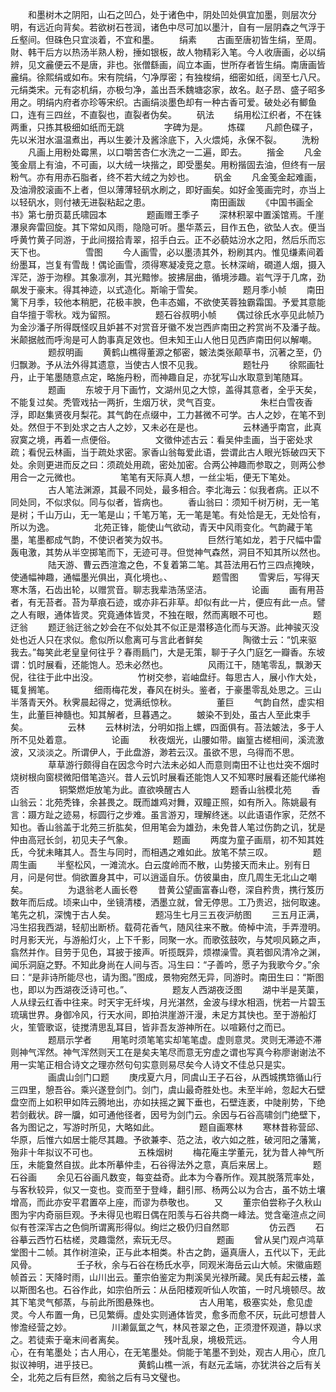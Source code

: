 <!-- { "loadSidebar": true } -->
　　和墨树木之阴阳，山石之凹凸，处于诸色中，阴处凹处俱宜加墨，则层次分明，有远近向背矣。若欲树石苍润，诸色中尽可加以墨汁，自有一层阴森之气浮于丘壑间。但硃色只宜淡着，不宜和墨。
　　绢素
　　古画至唐初皆生绢，至周。財、韩干后方以热汤半熟人粉，捶如银板，故人物精彩入笔。今人收唐画，必以绢辨，见文麄便云不是唐，非也。张僧繇画，阎立本画，世所存者皆生绢。南唐画皆麄绢。徐熙绢或如布。宋有院绢，勺净厚密；有独梭绢，细密如纸，阔至七八尺。元绢类宋。元有宓机绢，亦极匀净，盖出吾禾魏塘宓家，故名。赵子昂、盛子昭多用之。明绢内府者亦珍等宋织。古画绢淡墨色却有一种古香可爱。破处必有鲫鱼口，连有三四丝，不直裂也，直裂者伪矣。
　　矾法
　　绢用松江织者，不在铢两重，只拣其极细如纸而无跳
　　
　　字碑为是。
　　炼碟
　　凡颜色碟子，先以米泔水温温煮出，再以生姜汁及酱涂底下，入火煨炖，永保不裂。
　　洗粉
　　凡画上用粉处霉黑，以口嚼苦杏仁水洗之一二遍，即去。
　　揩金
　　凡金笺金扇上有油，不可画，以大绒一块揩之，即受墨矣。用粉揩固去油，但终有一层粉气。亦有用赤石脂者，终不若大绒之为妙也。
　　矾金
　　凡金笺金起难画，及油滑胶滚画不上者，但以薄薄轻矾水刷之，即好画矣。如好金笺画完时，亦当上以轻矾水，则付裱无进裂粘起之患。
　　
　　
　　南田画跋
　　《中国书画全书》第七册页葛氏啸园本
　　
　　题画赠王季子
　　深林积翠中置溪馆焉。千崖瀑泉奔雷回旋。其下常如风雨，隐隐可听。墨华蒸云，目作五色，欲坠人衣。便当呼黄竹黄子同游，于此间掇拾青翠，招手白云。正不必藐姑汾水之阳，然后乐而忘天下也。
　　
　　雪图
　　今人画雪，必以墨渍其外，粉刷其内。惟见缣素间着纷墨耳，岂复有雪哉！偶论画雪，须得寒凝凌竞之意。长林深峭，礀道人烟，摄入浑茫，游于沕穆。其象凛冽，其光黯惨。披拂层曲，循境涉趣。岩气浮于几席，劲飙发于豪末。得其神迹，以式造化。斯喻于雪矣。
　　
　　题月季小帧
　　南田篱下月季，较他本稍肥，花极丰腴，色丰态媚，不欲使芙蓉独霸霜国。予爱其意能自华擅于零秋。戏为留照。
　　
　　题石谷叔明小帧
　　偶过徐氏水亭见此帧乃为金沙潘子所得既怪叹且妒甚不对赏音牙徽不发岂西庐南田之矜赏尚不及潘子哉。米颠据舷而呼洵是可人韵事真足效也。但未知王山人他日见西庐南田何以解嘲。
　　
　　题叔明画
　　黄鹤山樵得董源之郁密，皴法类张颠草书，沉著之至，仍归飘渺。予从法外得其遗意，当使古人恨不见我。
　　
　　题牡丹
　　徐熙画牡丹，止于笔墨随意点定，略施丹粉，而神趣自足，亦犹写山水取意到笔随耳。
　　
　　题画
　　东坡于月下画竹，文湖州见之大惊，盖得其意者，全乎天矣，不能复过矣。秃管戏拈一两折，生烟万状，灵气百变。
　　
　　朱栏白雪夜香浮，即赵集贤夜月梨花。其气韵在点缀中，工力甚微不可学。古人之妙，在笔不到处。然但于不到处求之古人之妙，又未必在是也。
　　
　　云林通乎南宫，此真寂寞之境，再着一点便俗。
　　
　　文徵仲述古云：看吴仲圭画，当于密处求疏；看倪云林画，当于疏处求密。家香山翁每爱此语，尝谓此古人眼光铄破四天下处。余则更进而反之曰：须疏处用疏，密处加密。合两公神趣而参取之，则两公参用合一之元微也。
　　
　　笔笔有天际真人想，一丝尘垢，便无下笔处。
　　
　　古人笔法渊源，其最不同处，最多相合。李北海云：似我者病。正以不同处同，不似求似。同与似者，皆病也。
　　香山翁曰：须知千树万树，无一笔是树；千山万山，无一笔是山；千笔万笔，无一笔是笔。有处恰是无，无处恰有，所以为逸。
　　
　　北苑正锋，能使山气欲动，青天中风雨变化。气韵藏于笔墨，笔墨都成气韵，不使识者笑为奴书。
　　
　　巨然行笔如龙，若于尺幅中雷轰电激，其势从半空掷笔而下，无迹可寻。但觉神气森然，洞目不知其所以然也。
　　
　　陆天游、曹云西渲澹之色，不复着第二笔。其苔法用石竹三四点掩映，使通幅神趣，通幅墨光俱出，真化境也。、
　　
　　题雪图
　　雪霁后，写得天寒木落，石齿出轮，以赠赏音。聊志我辈浩荡坚洁。
　　
　　论画
　　画有用苔者，有无苔者。苔为草痕石迹，或亦非石非草。却似有此一片，便应有此一点。譬之人有眼，通体皆灵。究竟通体皆灵，不独在眼，然而离眼不可也。
　　
　　题迂翁
　　题迂翁迂翁之妙会在不似处其不似正是潜移造化而与天游。此神骏灭没处也近人只在求似。愈似所以愈离可与言此者鲜矣
　　
　　陶徵士云：“饥来驱我去。”每笑此老皇皇何往乎？春雨扃门，大是无策，聊于子久门庭乞一瓣香。东坡谓：饥时展看，还能饱人。恐未必然也。
　　
　　风雨江干，随笔零乱，飘渺天倪，往往于此中出没。
　　
　　竹树交参，岩岫盘纡。每思古人，展小作大处，辄复搁笔。
　　
　　细雨梅花发，春风在树头。鉴者，于豪墨零乱处思之。三山半落青天外。秋霁晨起得之，觉满纸惊秋。
　　
　　董巨
　　气韵自然，虚实相生，此董巨神髓也。知其解者，旦暮遇之。
　　皴染不到处，虽古人至此束手矣。
　　
　　云林
　　云林树法，分明如指上螺，四面俱有。苔法皴法，多于人所不见处着意。
　　
　　论画
　　秋夜烟光，山腰如带。幽篁古槎相间，溪流激波，又淡淡之。所谓伊人，于此盘游，渺若云汉。虽欲不思，乌得而不思。
　　
　　草草游行颇得自在因念今时六法未必如人而意则南田不让也灶突不烟时烧树根向窗棂微阳借笔造兴。昔人云饥时展看还能饱人又不知寒时展看还能代绨袍否
　　
　　铜檠燃炬放笔为此。直欲唤醒古人
　　
　　题香山翁模北苑
　　香山翁云：北苑秃锋，余甚畏之。既而雄鸡对舞，双瞳正照，如有所入。陈姚最有言：蹑方趾之迹易，标圆行之步难。虽言游刃，理解终迷。以此语语作家，茫然不知也。香山翁盖于北苑三折肱矣，但用笔会为雄劲，未免昔人笔过伤韵之讥，犹是仲由高冠长剑，初见夫子气象。
　　
　　题画
　　两度为童子画扇，初不知其姓氏，今犹未睹其人。吾生与同时，而相遇之难如此。放笔不禁三叹。
　　
　　题周生画
　　半壑松风，一滩流水。白云度岭而不散，山势接天而未止。别有日月，问是何世。倘欲置身其中，可以逍遥自乐。仿彼巢由，庶几周生无北山之嘲矣。
　　
　　为退翁老人画长卷
　　昔黄公望画富春山卷，深自矜贵，携行笈历数年而后成。顷来山中，坐镜清楼，洒墨立就，曾无停思。工乃贵迟，拙何取速。笔先之机，深愧于古人矣。
　　
　　题冯生七月三五夜沪舫图
　　三五月正满，冯生招我西湖，轻舠出断桥。载荷花香气，随风往来不散。倚棹中流，手弄澄明。时月影天光，与游船灯火，上下千影，同聚一水。而歌弦鼓吹，与梵呗风籁之声，翕然并作。目劳于见色，耳披于接声。听揽既异，烦襟澡雪。真若御风清冷之渊，闻乐洞庭之野。不知此身尚在人间与否。冯生曰：“子善吟，愿子为我歌今夕。”余曰：“是非诗所能尽也，请为图。”图成，景物宛然无异，同游时。南田生曰：“斯图也，即以为西湖夜泛诗可也。”、
　　
　　题友人西湖夜泛图
　　湖中半是芙蕖，人从绿云红香中往来。时天宇无纤埃，月光湛然，金波与绿水相涵，恍若一片碧玉琉璃世界。身御冷风，行天水间，即拍洪崖游汗漫，未足方其快也。至于游船灯火，笙管歌讴，徒搅清思乱耳目，皆非吾友游神所在。以喧籁付之而已。
　　
　　题扇示学者
　　用笔时须笔笔实却笔笔虚。虚则意灵。灵则无滞迹不滞则神气浑然。神气浑然则天工在是矣夫笔尽而意无穷虚之谓也写真今称廖谢谢法不用一实笔正相合诗文之理亦然句句实意则易尽矣今人诗文不佳总只是实。
　　
　　画虞山剑门口题
　　庚戌夏六月，同虞山王子石谷，从西城携筇循山行三四里，憩吾谷。乘兴遂登剑门。剑门，虞山最奇胜处也。未至半岭，忽起大石壁盘空而上如积甲如阵云腾地出，亦如扶摇之翼下垂也，石壁连袤，中陡削势，下绝若剑截状。辟一牖，如可通他径者，因号为剑门云。余因与石谷高啸剑门绝壁下，各为图记之，写游时所见，大略如此。
　　
　　题自画寒林
　　寒林昔称营邱、华原，后惟六如居士能尽其趣。予欲兼李、范之法，收六如之胜，破河阳之藩篱，殆非十年拟议不可也。
　　
　　五株烟树
　　梅花庵主学董元，犹为昔人神气所压，未能敻然自拔。此本所摹仲圭，石谷得法外之意，真后来居上。
　　
　　题石谷画
　　余见石谷画凡数变，每变益奇。此本为今春所作。观其脱落荒率处，与客秋较异，似又一变也。变而至于登峰，翻引邢、杨两公以为合古，虽不妨土壤增高，而此亦安平君置卒上座，而谬为恭敬也。
　　又
　　董宗伯尝称子久秋山图为宇内奇丽巨观。予未得见也暇日偶在阳羡与石谷共商一峰法。觉含毫渲点之间似有苍深浑古之色倘所谓离形得似。绚烂之极仍归自然耶
　　
　　仿云西
　　石谷摹云西竹石枯槎，灵趣霭然，索玩无尽。
　　
　　题画
　　曾从吴门观卢鸿草堂图十二帧。其作树渲染，正与此本相类。朴古之韵，逼真唐人，五代以下，无此风骨。
　　
　　壬子秋，余与石谷在杨氏水亭，同观米海岳云山大帧。宋徽庙题帧首云：天降时雨，山川出云。董宗伯鉴定为荆溪吴光禄所藏。吴氏有起云楼，盖以斯图名也。石谷作此，如宗伯所云：从岳阳楼观听仙人吹笛，一时凡境顿尽。故其下笔灵气郁蒸，与前此所图悬殊也。
　　
　　古人用笔，极塞实处，愈见虚灵。今人布置一角，已见繁缛。虚处实则通体皆灵，愈多而愈不厌，玩此可想昔人惨澹经营之妙。
　　
　　川濑氤氲之气，林风苍翠之色，正须澄怀观道，静以求之。若徒索于毫末间者离矣。
　　
　　残叶乱泉，境极荒远。
　　
　　今人用心，在有笔墨处；古人用心，在无笔墨处。倘能于笔墨不到处，观古人用心，庶几拟议神明，进乎技已。
　　
　　黄鹤山樵一派，有赵元孟端，亦犹洪谷之后有关仝，北苑之后有巨然，痴翁之后有马文璧也。
